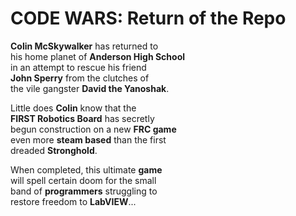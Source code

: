 # CODE WARS: Return of the Repo

**Colin McSkywalker** has returned to  
his home planet of **Anderson High School**  
in an attempt to rescue his friend  
**John Sperry** from the clutches of  
the vile gangster **David the Yanoshak**.  

Little does **Colin** know that the  
**FIRST Robotics Board** has secretly  
begun construction on a new **FRC game**  
even more **steam based** than the first  
dreaded **Stronghold**.

When completed, this ultimate **game**  
will spell certain doom for the small  
band of **programmers** struggling to  
restore freedom to **LabVIEW**...
